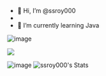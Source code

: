 - 👋 Hi, I’m @ssroy000
- 
- 🌱 I’m currently learning Java 


<!---
ssroy000/ssroy000 is a ✨ special ✨ repository because its `README.md` (this file) appears on your GitHub profile.
You can click the Preview link to take a look at your changes.
--->
![image](https://github.com/ssroy000/ssroy000/assets/161429550/fc647c27-4788-4303-8f47-93023cefdb71)

[![](https://visitcount.itsvg.in/api?id=ssr&label=Profile%20Views&color=10&icon=5&pretty=true)](https://visitcount.itsvg.in)

![image](https://github.com/ssroy000/ssroy000/assets/161429550/edf52a35-098f-4a0d-9006-ef7b91f57e0b)
![ssroy000's Stats](https://github-readme-stats.vercel.app/api?username=ssroy000&theme=vue-dark&show_icons=true&hide_border=true&count_private=true)
